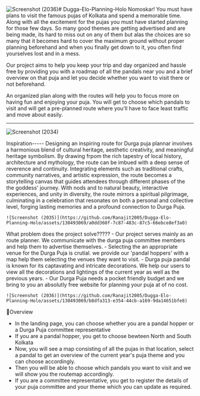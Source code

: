 ![Screenshot (2036)](https://github.com/Ranajit2005/Dugga-Elo-Planning-Holo/assets/130493069/c3e66779-5cab-421d-a5c8-d1620390f9d2)# Dugga-Elo-Planning-Holo
Nomoskar! You must have plans to visit the famous pujas of Kolkata and spend a memorable time. Along with all the excitement for the pujas you must have started planning for those few days. So many good themes are getting advertised and are being made, its hard to miss out on any of them but alas the choices are so many that it becomes hard to cover the maximum ground without proper planning beforehand and when you finally get down to it, you often find yourselves lost and in a mess.

Our project aims to help you keep your trip and day organized and hassle free by providing you with a roadmap of all the pandals near you and a brief overview on that puja and let you decide whether you want to visit there or not beforehand.

An organized plan along with the routes will help you to focus more on having fun and enjoying your puja. You will get to choose which pandals to visit and will get a pre-planned route where you'll have to face least traffic and move about easily. 

******
![Screenshot (2034)](https://github.com/Ranajit2005/Dugga-Elo-Planning-Holo/assets/130493069/c599e5f3-2f08-4298-86fe-29b7436f344e)


Inspiration-----
	Designing an inspiring route for Durga puja plannar involves a harmonious blend of cultural heritage, aesthetic creativity, and meaningful heritage symbolism.
	By drawing frpom the rich tapestry of local history, architecture and mythology, the route can be imbued with a deep sense of reverence and continuity. 
	Integrating elements such as traditional crafts, community narratives, and artistic expression, the route becomes a storytelling canvas that guides attendees through different phases of the the goddess' journey.
	With nods and to natural beauty, interactive experiences, and unity in diversity, the route mirrors a spiritual pilgrimage, culminating in a celebration that resonates on both a personal and collective level, forging lasting memories
	and a profound connection to Durga Puja.
	
 
	![Screenshot (2035)](https://github.com/Ranajit2005/Dugga-Elo-Planning-Holo/assets/130493069/a0dd360f-7c87-483c-87c5-66ebce8ef3a0)

What problem does the project solve?????
	- Our project serves mainly as an route planner. We communicate with the durga puja committee members and help them to advertise themselves.
	- Selecting the an appropriate venue for the Durga Puja is crutial. we provide our 'pandal hoppers' with a map help them selecting the venues they want to visit.
	- Durga puja pandal is known for its captavating and intricate decorations. We help our users to view all the decorations and lightings of the current year as well as 
	  the previous years.
	- Our Durga Puja needs a pocket friendly budget and we bring to you an absolutly free website for planning your puja at of no cost. 
	
	 
	![Screenshot (2036)](https://github.com/Ranajit2005/Dugga-Elo-Planning-Holo/assets/130493069/b8dfa313-e354-44cb-a169-9da14651bfe8)

🙌Overview
  - In the landing page, you can choose whether you are a pandal hopper or a Durga Puja committee representative
  - If you are a pandal hopper, you get to choose bewteen North and South Kolkata
  - Now, you will see a map consisting of all the pujas in that location, select a pandal to get an overview of the current year's puja theme and you can choose accordingly.
  - Then you will be able to choose which pandals you want to visit and we will show you the routemap accordingly.
  - If you are a committee representative, you get to register the details of your puja committee and your theme which you can update as required.
